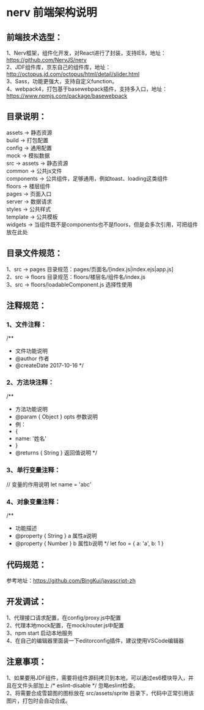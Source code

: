 # nerv 前端架构说明
## 前端技术选型：
1、Nerv框架，组件化开发，对React进行了封装，支持IE8，地址：https://github.com/NervJS/nerv<br>
2、JDF组件库，京东自己的组件库，地址：http://octopus.jd.com/octopus/html/detail/slider.html<br>
3、Sass，功能更强大，支持自定义function。<br>
4、webpack4，打包基于basewebpack插件，支持多入口，地址：https://www.npmjs.com/package/basewebpack<br>

## 目录说明：
assets -> 静态资源<br>
build -> 打包配置<br>
config -> 通用配置<br>
mock -> 模拟数据<br>
src -> assets -> 静态资源<br>
       common -> 公共js文件<br>
       components -> 公共组件，足够通用，例如toast、loading这类组件<br>
       floors -> 楼层组件<br>
       pages -> 页面入口<br>
       server -> 数据请求<br>
       styles -> 公共样式<br>
       template -> 公共模板<br>
       widgets -> 当组件既不是components也不是floors，但是会多次引用，可把组件放在此处<br>

## 目录文件规范：
1、src -> pages 目录规范：pages/页面名/[index.js|index.ejs|app.js]<br>
2、src -> floors 目录规范：floors/楼层名/组件名/index.js<br>
3、src -> floors/loadableComponent.js 选择性使用<br>

## 注释规范：
### 1、文件注释：
/**
 * 文件功能说明
 * @author 作者
 * @createDate 2017-10-16
 */

### 2、方法块注释：
/**
 * 方法功能说明
 * @param { Object } opts 参数说明
 * 例：
 *  {
 *    name: '姓名'
 *  }
 * @returns { String } 返回值说明
 */

 ### 3、单行变量注释：
 // 变量的作用说明
 let name = 'abc'

 ### 4、对象变量注释：
 /**
 * 功能描述
 * @property { String } a 属性a说明
 * @property { Number } b 属性b说明
 */
let foo = {
  a: 'a',
  b: 1
}

## 代码规范：
参考地址：https://github.com/BingKui/javascript-zh

## 开发调试：
1、代理接口请求配置，在config/proxy.js中配置<br>
2、代理本地mock配置，在mock/router.js中配置<br>
3、npm start 启动本地服务<br>
4、在自己的编辑器里面装一下editorconfig插件，建议使用VSCode编辑器<br>

## 注意事项：
1、如果要用JDF组件，需要将组件源码拷贝到本地，可以通过es6模块导入，并且在文件头部加上 /* eslint-disable */ 忽略eslint检查。<br>
2、将需要合成雪碧图的图标放在 src/assets/sprite 目录下，代码中正常引用该图片，打包时会自动合成。

